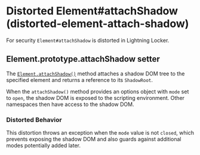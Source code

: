 # Distorted Element#attachShadow (distorted-element-attach-shadow)

For security `Element#attachShadow` is distorted in Lightning Locker.

<!-- START generated embed: @locker/distortion/src/Element/docs/attachShadow-value.md -->
## Element.prototype.attachShadow setter

The [`Element.attachShadow()`](https://developer.mozilla.org/en-US/docs/Web/API/Element/attachShadow) method attaches a shadow DOM tree to the specified element and returns a reference to its `ShadowRoot`.

When the `attachShadow()` method provides an options object with `mode` set to `open`, the shadow DOM is exposed to the scripting environment. Other namespaces then have access to the shadow DOM.

### Distorted Behavior

This distortion throws an exception when the `mode` value is not `closed`, which prevents exposing the shadow DOM and also guards against additional modes potentially added later.
<!-- END generated embed, please keep comment -->
